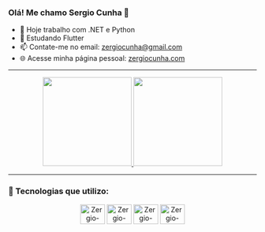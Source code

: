 ### Olá! Me chamo Sergio Cunha 👋  

- 🔭 Hoje trabalho com .NET e Python  
- 🌱 Estudando Flutter  
- 📫 Contate-me no email: [zergiocunha@gmail.com](mailto:zergiocunha@gmail.com)  
- 🌐 Acesse minha página pessoal: [zergiocunha.com](https://zergiocunha.com)  

---

<div align="center">
  <a href="https://github.com/zergiocunha">
    <img height="180em" src="https://github-readme-stats.vercel.app/api?username=zergiocunha&show_icons=true&theme=tokyonight&include_all_commits=true&count_private=true"/>
    <img height="180em" src="https://github-readme-stats.vercel.app/api/top-langs/?username=zergiocunha&layout=compact&langs_count=7&theme=tokyonight"/>
  </a>
</div>

---

### 🚀 Tecnologias que utilizo:

<div align="center">
  <img align="center" alt="Zergio-Python" height="40" width="50" src="https://cdn.jsdelivr.net/gh/devicons/devicon@latest/icons/python/python-original.svg" />
  <img align="center" alt="Zergio-Csharp" height="40" width="50" src="https://cdn.jsdelivr.net/gh/devicons/devicon/icons/csharp/csharp-original.svg" />
  <img align="center" alt="Zergio-Flutter" height="40" width="50" src="https://cdn.jsdelivr.net/gh/devicons/devicon@latest/icons/flutter/flutter-original.svg" />
  <img align="center" alt="Zergio-Docker" height="40" width="50" src="https://cdn.jsdelivr.net/gh/devicons/devicon@latest/icons/docker/docker-original.svg" />
</div>

